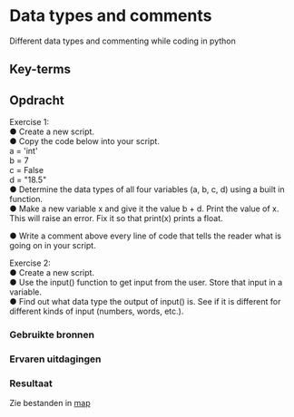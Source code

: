 # Data types and comments
Different data types and commenting while coding in python

## Key-terms


## Opdracht
Exercise 1:  
● Create a new script.  
● Copy the code below into your script.  
a = &#39;int&#39;  
b = 7  
c = False  
d = &quot;18.5&quot;  
● Determine the data types of all four variables (a, b, c, d) using a built in function.  
● Make a new variable x and give it the value b + d. Print the value of x. This will raise an error. Fix it so that print(x) prints a float.  

● Write a comment above every line of code that tells the reader what is going on in your script.  

Exercise 2:  
● Create a new script.  
● Use the input() function to get input from the user. Store that input in a variable.  
● Find out what data type the output of input() is. See if it is different for different kinds of input (numbers, words, etc.).  

### Gebruikte bronnen


### Ervaren uitdagingen

### Resultaat
Zie bestanden in [map](/Week-10-16_opdrachten/PRG-03DataTypes%26Comments/)
